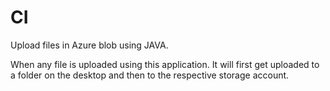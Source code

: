 # CI
Upload files in Azure blob using JAVA.

When any file is uploaded using this application. It will first get uploaded to a folder on the desktop and then to the respective storage account.

